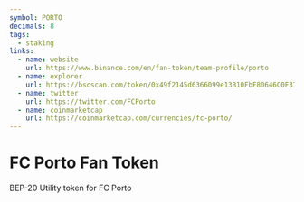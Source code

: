 ```yaml
---
symbol: PORTO
decimals: 8
tags:
  - staking
links:
  - name: website
    url: https://www.binance.com/en/fan-token/team-profile/porto
  - name: explorer
    url: https://bscscan.com/token/0x49f2145d6366099e13B10FbF80646C0F377eE7f6
  - name: twitter
    url: https://twitter.com/FCPorto
  - name: coinmarketcap
    url: https://coinmarketcap.com/currencies/fc-porto/
---
```


# FC Porto Fan Token

BEP-20 Utility token for FC Porto
